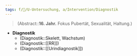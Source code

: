 ```yaml
---
tags: f/🦄/U-Untersuchung, a/Intervention/Diagnostik
---
```

> (Abstract::**16. Jahr.** Fokus Pubertät, Sexualität, Haltung.)
- **Diagnostik**
	- (Diagnostik::Skelett, Wachstum)
	- (Diagnostik::[[RR]])
	- (Diagnostik::[[Urindiagnostik]])